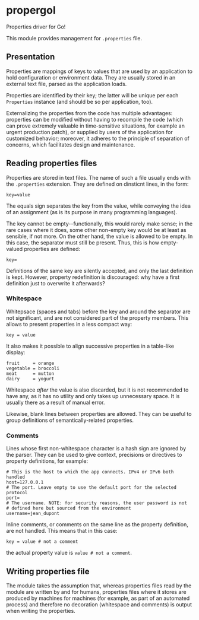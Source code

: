 # propergol

Properties driver for Go!

This module provides management for `.properties` file.

## Presentation

Properties are mappings of keys to values that are used by an application to
hold configuration or environment data. They are usually stored in an external
text file, parsed as the application loads.

Properties are identified by their key; the latter will be unique per each
`Properties` instance (and should be so per application, too).

Externalizing the properties from the code has multiple advantages: properties
can be modified without having to recompile the code (which can prove extremely
valuable in time-sensitive situations, for example an urgent production patch),
or supplied by users of the application for customized behavior; moreover, it
adheres to the principle of separation of concerns, which facilitates design and
maintenance.

## Reading properties files

Properties are stored in text files. The name of such a file usually ends with
the `.properties` extension. They are defined on dinsticnt lines, in the form:

    key=value

The equals sign separates the key from the value, while conveying the idea of
an assignment (as is its purpose in many programming languages).

The key cannot be empty--functionally, this would rarely make sense; in the rare
cases where it does, some other non-empty key would be at least as sensible, if
not more.
On the other hand, the value is allowed to be empty. In this case, the separator
must still be present. Thus, this is how empty-valued properties are defined:

    key=

Definitions of the same key are silently accepted, and only the last definition
is kept. However, property redefinition is discouraged: why have a first
definition just to overwrite it afterwards?

### Whitespace

Whitepsace (spaces and tabs) before the key and around the separator are not
significant, and are not considered part of the property members. This allows to
present properties in a less compact way:

    key = value

It also makes it possible to align successive properties in a table-like
display:

    fruit     = orange
    vegetable = broccoli
    meat      = mutton
    dairy     = yogurt

Whitespace *after* the value is also discarded, but it is not recommended to
have any, as it has no utility and only takes up unnecessary space. It is
usually there as a result of manual error.

Likewise, blank lines between properties are allowed. They can be useful to
group definitions of semantically-related properties.

### Comments

Lines whose first non-whitespace character is a hash sign are ignored by the
parser. They can be used to give context, precisions or directives to property
definitions, for example:

    # This is the host to which the app connects. IPv4 or IPv6 both handled
    host=127.0.0.1
    # The port. Leave empty to use the default port for the selected protocol
    port=
    # The username. NOTE: for security reasons, the user password is not
    # defined here but sourced from the environment
    username=jean_dupont

Inline comments, or comments on the same line as the property definition, are
not handled. This means that in this case:

    key = value # not a comment

the actual property value is `value # not a comment`.

## Writing properties file

The module takes the assumption that, whereas properties files read by the
module are written by and for humans, properties files where it stores are
produced by machines for machines (for example, as part of an automated process)
and therefore no decoration (whitespace and comments) is output when writing the
properties.
